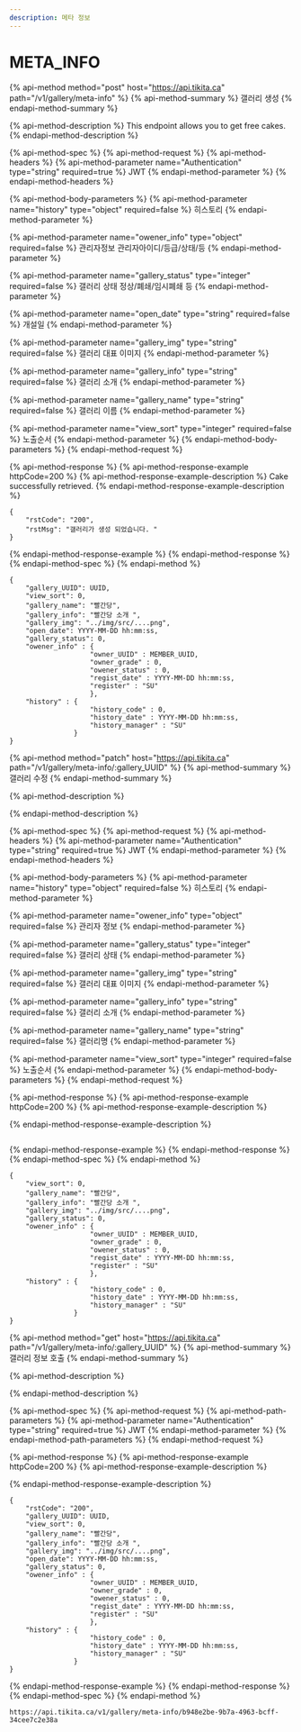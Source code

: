 ```yaml
---
description: 메타 정보
---
```


# META\_INFO

{% api-method method="post" host="https://api.tikita.ca" path="/v1/gallery/meta-info" %}
{% api-method-summary %}
갤러리 생성 
{% endapi-method-summary %}

{% api-method-description %}
This endpoint allows you to get free cakes.
{% endapi-method-description %}

{% api-method-spec %}
{% api-method-request %}
{% api-method-headers %}
{% api-method-parameter name="Authentication" type="string" required=true %}
JWT
{% endapi-method-parameter %}
{% endapi-method-headers %}

{% api-method-body-parameters %}
{% api-method-parameter name="history" type="object" required=false %}
히스토리 
{% endapi-method-parameter %}

{% api-method-parameter name="owener\_info" type="object" required=false %}
관리자정보 관리자아이디/등급/상태/등
{% endapi-method-parameter %}

{% api-method-parameter name="gallery\_status" type="integer" required=false %}
갤러리 상태 정상/폐쇄/임시폐쇄 등 
{% endapi-method-parameter %}

{% api-method-parameter name="open\_date" type="string" required=false %}
개설일 
{% endapi-method-parameter %}

{% api-method-parameter name="gallery\_img" type="string" required=false %}
갤러리 대표 이미지 
{% endapi-method-parameter %}

{% api-method-parameter name="gallery\_info" type="string" required=false %}
갤러리 소개 
{% endapi-method-parameter %}

{% api-method-parameter name="gallery\_name" type="string" required=false %}
갤러리 이름 
{% endapi-method-parameter %}

{% api-method-parameter name="view\_sort" type="integer" required=false %}
노출순서 
{% endapi-method-parameter %}
{% endapi-method-body-parameters %}
{% endapi-method-request %}

{% api-method-response %}
{% api-method-response-example httpCode=200 %}
{% api-method-response-example-description %}
Cake successfully retrieved.
{% endapi-method-response-example-description %}

```
{
    "rstCode": "200",
    "rstMsg": "갤러리가 생성 되었습니다. "
}
```
{% endapi-method-response-example %}
{% endapi-method-response %}
{% endapi-method-spec %}
{% endapi-method %}

```text
{
    "gallery_UUID": UUID,
    "view_sort": 0,
    "gallery_name": "빨간당",
    "gallery_info": "빨간당 소개 ",
    "gallery_img": "../img/src/....png",
    "open_date": YYYY-MM-DD hh:mm:ss,
    "gallery_status": 0,
    "owener_info" : {
                    "owner_UUID" : MEMBER_UUID,
                    "owner_grade" : 0,
                    "owener_status" : 0,
                    "regist_date" : YYYY-MM-DD hh:mm:ss,
                    "register" : "SU"
                    },
    "history" : {
                    "history_code" : 0,
                    "history_date" : YYYY-MM-DD hh:mm:ss,
                    "history_manager" : "SU"
                }
}
```

{% api-method method="patch" host="https://api.tikita.ca" path="/v1/gallery/meta-info/:gallery\_UUID" %}
{% api-method-summary %}
갤러리 수정 
{% endapi-method-summary %}

{% api-method-description %}

{% endapi-method-description %}

{% api-method-spec %}
{% api-method-request %}
{% api-method-headers %}
{% api-method-parameter name="Authentication" type="string" required=true %}
JWT
{% endapi-method-parameter %}
{% endapi-method-headers %}

{% api-method-body-parameters %}
{% api-method-parameter name="history" type="object" required=false %}
히스토리 
{% endapi-method-parameter %}

{% api-method-parameter name="owener\_info" type="object" required=false %}
관리자 정보 
{% endapi-method-parameter %}

{% api-method-parameter name="gallery\_status" type="integer" required=false %}
갤러리 상태 
{% endapi-method-parameter %}

{% api-method-parameter name="gallery\_img" type="string" required=false %}
갤러리 대표 이미지 
{% endapi-method-parameter %}

{% api-method-parameter name="gallery\_info" type="string" required=false %}
갤러리 소개 
{% endapi-method-parameter %}

{% api-method-parameter name="gallery\_name" type="string" required=false %}
갤러리명 
{% endapi-method-parameter %}

{% api-method-parameter name="view\_sort" type="integer" required=false %}
노출순서 
{% endapi-method-parameter %}
{% endapi-method-body-parameters %}
{% endapi-method-request %}

{% api-method-response %}
{% api-method-response-example httpCode=200 %}
{% api-method-response-example-description %}

{% endapi-method-response-example-description %}

```

```
{% endapi-method-response-example %}
{% endapi-method-response %}
{% endapi-method-spec %}
{% endapi-method %}

```text
{
    "view_sort": 0,
    "gallery_name": "빨간당",
    "gallery_info": "빨간당 소개 ",
    "gallery_img": "../img/src/....png",
    "gallery_status": 0,
    "owener_info" : {
                    "owner_UUID" : MEMBER_UUID,
                    "owner_grade" : 0,
                    "owener_status" : 0,
                    "regist_date" : YYYY-MM-DD hh:mm:ss,
                    "register" : "SU"
                    },
    "history" : {
                    "history_code" : 0,
                    "history_date" : YYYY-MM-DD hh:mm:ss,
                    "history_manager" : "SU"
                }
}
```

{% api-method method="get" host="https://api.tikita.ca" path="/v1/gallery/meta-info/:gallery\_UUID" %}
{% api-method-summary %}
갤러리 정보 호출 
{% endapi-method-summary %}

{% api-method-description %}

{% endapi-method-description %}

{% api-method-spec %}
{% api-method-request %}
{% api-method-path-parameters %}
{% api-method-parameter name="Authentication" type="string" required=true %}
JWT
{% endapi-method-parameter %}
{% endapi-method-path-parameters %}
{% endapi-method-request %}

{% api-method-response %}
{% api-method-response-example httpCode=200 %}
{% api-method-response-example-description %}

{% endapi-method-response-example-description %}

```
{
    "rstCode": "200",
    "gallery_UUID": UUID,
    "view_sort": 0,
    "gallery_name": "빨간당",
    "gallery_info": "빨간당 소개 ",
    "gallery_img": "../img/src/....png",
    "open_date": YYYY-MM-DD hh:mm:ss,
    "gallery_status": 0,
    "owener_info" : {
                    "owner_UUID" : MEMBER_UUID,
                    "owner_grade" : 0,
                    "owener_status" : 0,
                    "regist_date" : YYYY-MM-DD hh:mm:ss,
                    "register" : "SU"
                    },
    "history" : {
                    "history_code" : 0,
                    "history_date" : YYYY-MM-DD hh:mm:ss,
                    "history_manager" : "SU"
                }
}
```
{% endapi-method-response-example %}
{% endapi-method-response %}
{% endapi-method-spec %}
{% endapi-method %}

```text
https://api.tikita.ca/v1/gallery/meta-info/b948e2be-9b7a-4963-bcff-34cee7c2e38a
```



